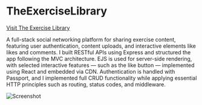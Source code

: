 # TheExerciseLibrary
[Visit The Exercise Library](https://theexerciselibrary.onrender.com/)


A full-stack social networking platform for sharing exercise content, featuring user authentication, content uploads, and interactive elements like likes and comments. I built RESTful APIs using Express and structured the app following the MVC architecture. EJS is used for server-side rendering, with selected interactive features — such as the like button — implemented using React and embedded via CDN. Authentication is handled with Passport, and I implemented full CRUD functionality while applying essential HTTP principles such as routing, status codes, and middleware.

![Screenshot](https://res.cloudinary.com/dlv6rz50o/image/upload/v1753952460/Screenshot_2025-07-21_165215_rklii8.png)
